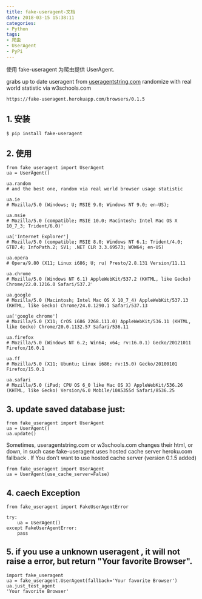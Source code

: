 ```yaml
---
title: fake-useragent-文档
date: 2018-03-15 15:38:11
categories:
- Python
tags:
- 爬虫
- UserAgent
- PyPi
---
```

使用 fake-useragent 为爬虫提供 UserAgent.
<!-- more -->
grabs up to date useragent from [useragentstring.com](http://useragentstring.com)
randomize with real world statistic via w3schools.com
    
    https://fake-useragent.herokuapp.com/browsers/0.1.5

## 1. 安装

    $ pip install fake-useragent

## 2. 使用

    from fake_useragent import UserAgent
    ua = UserAgent()

    ua.random
    # and the best one, random via real world browser usage statistic

    ua.ie
    # Mozilla/5.0 (Windows; U; MSIE 9.0; Windows NT 9.0; en-US);

    ua.msie
    # Mozilla/5.0 (compatible; MSIE 10.0; Macintosh; Intel Mac OS X 10_7_3; Trident/6.0)'
    
    ua['Internet Explorer']
    # Mozilla/5.0 (compatible; MSIE 8.0; Windows NT 6.1; Trident/4.0; GTB7.4; InfoPath.2; SV1; .NET CLR 3.3.69573; WOW64; en-US)
    
    ua.opera
    # Opera/9.80 (X11; Linux i686; U; ru) Presto/2.8.131 Version/11.11
    
    ua.chrome
    # Mozilla/5.0 (Windows NT 6.1) AppleWebKit/537.2 (KHTML, like Gecko) Chrome/22.0.1216.0 Safari/537.2'
    
    ua.google
    # Mozilla/5.0 (Macintosh; Intel Mac OS X 10_7_4) AppleWebKit/537.13 (KHTML, like Gecko) Chrome/24.0.1290.1 Safari/537.13
    
    ua['google chrome']
    # Mozilla/5.0 (X11; CrOS i686 2268.111.0) AppleWebKit/536.11 (KHTML, like Gecko) Chrome/20.0.1132.57 Safari/536.11
    
    ua.firefox
    # Mozilla/5.0 (Windows NT 6.2; Win64; x64; rv:16.0.1) Gecko/20121011 Firefox/16.0.1
    
    ua.ff
    # Mozilla/5.0 (X11; Ubuntu; Linux i686; rv:15.0) Gecko/20100101 Firefox/15.0.1
    
    ua.safari
    # Mozilla/5.0 (iPad; CPU OS 6_0 like Mac OS X) AppleWebKit/536.26 (KHTML, like Gecko) Version/6.0 Mobile/10A5355d Safari/8536.25

    
## 3. update saved database just:

    from fake_useragent import UserAgent
    ua = UserAgent()
    ua.update()

Sometimes, useragentstring.com or w3schools.com changes their html, or down, in such case fake-useragent uses hosted cache server heroku.com fallback . 
If You don't want to use hosted cache server (version 0.1.5 added)

    from fake_useragent import UserAgent
    ua = UserAgent(use_cache_server=False)


## 4. caech Exception
    
    from fake_useragent import FakeUserAgentError

    try:
        ua = UserAgent()
    except FakeUserAgentError:
        pass


## 5. if you use a unknown useragent , it will not raise a error, but return "Your favorite Browser".

    import fake_useragent
    ua = fake_useragent.UserAgent(fallback='Your favorite Browser')
    ua.just_test_agent
    'Your favorite Browser'